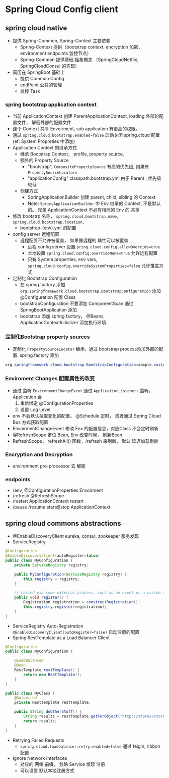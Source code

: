 # Spring Cloud Config client

## spring cloud native
- 提供 Spring-Common, Spring-Context 主要依赖
  - Spring-Context 提供（bootstrap context, encryption 加密，environment endpoints 监控节点）
  - Spring-Common 提供基础 抽象概念 （SpringCloudNetflix, SpringCloudConsul 的实现）
- 简历在 SpringBoot 基础上
  - 提供 Common Config
  - endPoint 公共的管理
  - 监控 Task

### spring bootstrap application context 
- 当前 ApplicationContext 创建 ParentApplicationContext, loading 外部的配置文件， 解密外部的配置文件
- 连个 Context 共享 Envoirment, sub application 有更高的权限。
- 通过 ``` spring.cloud.bootstrap.enabled=false ``` 启动关闭 spring.cloud 配置(ef: System Propreties 中添加)
- Application Context 的继承方式
  - 继承 Bootstrap Context， profile, property source, 
  - 额外的 Property Source 
    - "bootstrap", ```CompositePropertySource``` 有高的优先级, 如果有 ```PropertySourceLocators```
    - "applicationConfig" classpath:bootstrap.yml 由于 Parent , 优先级较低
  - 创建方式
    - SpringApplicationBuilder 创建 parent, child, sibling 的 Context
    - Note: ```SpringApplicationBuilder``` 中 Env 继承的 Context, 不是默认的。 兄弟 ApplicationContext 不必有相同的 Env 的 共享
- 修改 bootstrp 名称， ```spring.cloud.bootstrap.name```, ```spring.cloud.bootstrap.location```, 
  - bootstrap-(env).yml 的配置
- config server  远程配置
  - 远程配置不允许被覆盖， 如果像远程的 属性可以被覆盖
    - 远程 config server 设置 ```pring.cloud.config.allowOverride=true```
    - 本地设置 ```spring.cloud.config.overrideNone=true``` 允许远程配置
    - 只有 System properties, env vars,  ``` spring.cloud.config.overrideSystemProperties=false ``` 允许覆盖方式
- 定制化 Bootstrap Configuration
  - 在 spring.factory 添加 ```org.springframework.cloud.bootstrap.BootstrapConfiguration``` 添加 @Configuration 配置 Class
  - bootstrapConfiguration 不要添加 ComponentScan 通过 SpringBootApplication 添加
  - bootstrap 添加 spring.factory， @Beans, ApplicationContextInitializer 添加执行环境

### 定制化Bootstrap property sources

- 定制化 ```PropertySourceLocator``` 继承，通过 bootstrap process添加外部的配置. spring.factory 添加
```java
org.springframework.cloud.bootstrap.BootstrapConfiguration=sample.custom.CustomPropertySourceLocator
```

### Enviroment Changes 配置属性的改变

- 通过 监听 ```EnvironmentChangeEvent``` 通过 ```ApplicationListeners``` 监听。 Application 会
    1. 重新绑定 @ConfigurationProperties
    1. 设置 Log Level
- env 不会默认拉取变化的配置。 @Schedule 定时， 或者通过 Spring Cloud Bus 方式获取配置
- EnvoirmentChangeEvent 修改 Env 的配置信息，对应Class 不会定时刷新
- @RefreshScope 定位 Bean, Env 改变时候， 刷新Bean
- RefreshScope， refreshAll() 函数，/refresh 来刷新， 默认 延迟加载刷新

### Encryption and Decryption
- environment  pre-processor 去 解密

### endpoints 
- /env, @ConfigurationProperties Envoirment
- /refresh @RefreshScope
- /restart ApplicationContext restart
- /pause /resume start或stop ApplicationContext

## spring cloud commons abstractions
- @EnableDiscoveryClient eureka, consul, zookeeper 服务发现
- ServiceRegistry
```java
@Configuration
@EnableDiscoveryClient(autoRegister=false)
public class MyConfiguration {
    private ServiceRegistry registry;

    public MyConfiguration(ServiceRegistry registry) {
        this.registry = registry;
    }

    // called via some external process, such as an event or a custom actuator endpoint
    public void register() {
        Registration registration = constructRegistration();
        this.registry.register(registration);
    }
}
```
- ServiceRegistry Auto-Registration ```@EnableDiscoveryClient(autoRegister=false)``` 自动注册的配置
- Spring RestTemplate as a Load Balancer Client
```java
@Configuration
public class MyConfiguration {

    @LoadBalanced
    @Bean
    RestTemplate restTemplate() {
        return new RestTemplate();
    }
}

public class MyClass {
    @Autowired
    private RestTemplate restTemplate;

    public String doOtherStuff() {
        String results = restTemplate.getForObject("http://stores/stores", String.class);
        return results;
    }
}
```
- Retrying Failed Requests
  - ```spring.cloud.loadbalancer.retry.enabled=false``` 通过 feigin, ribbon 配置
- Ignore Network Interfaces
  - 对应的 网络 前缀， 忽略 Service 发现 注册
  - 可以设置 默认本地注册方式